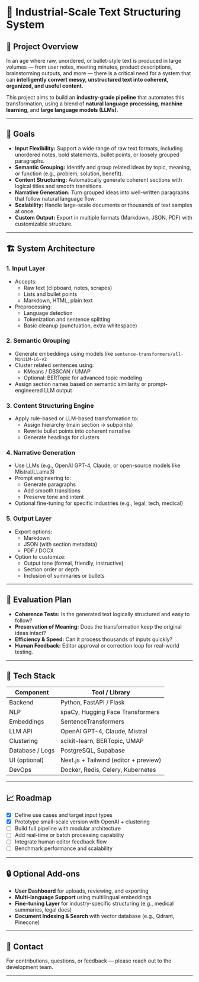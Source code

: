 # 🧠 Industrial-Scale Text Structuring System

## 📌 Project Overview

In an age where raw, unordered, or bullet-style text is produced in large volumes — from user notes, meeting minutes, product descriptions, brainstorming outputs, and more — there is a critical need for a system that can **intelligently convert messy, unstructured text into coherent, organized, and useful content**.

This project aims to build an **industry-grade pipeline** that automates this transformation, using a blend of **natural language processing**, **machine learning**, and **large language models (LLMs)**.

---

## 🎯 Goals

- **Input Flexibility:** Support a wide range of raw text formats, including unordered notes, bold statements, bullet points, or loosely grouped paragraphs.
- **Semantic Grouping:** Identify and group related ideas by topic, meaning, or function (e.g., problem, solution, benefit).
- **Content Structuring:** Automatically generate coherent sections with logical titles and smooth transitions.
- **Narrative Generation:** Turn grouped ideas into well-written paragraphs that follow natural language flow.
- **Scalability:** Handle large-scale documents or thousands of text samples at once.
- **Custom Output:** Export in multiple formats (Markdown, JSON, PDF) with customizable structure.

---

## 🏗️ System Architecture

### 1. **Input Layer**
- Accepts:
  - Raw text (clipboard, notes, scrapes)
  - Lists and bullet points
  - Markdown, HTML, plain text
- Preprocessing: 
  - Language detection
  - Tokenization and sentence splitting
  - Basic cleanup (punctuation, extra whitespace)

### 2. **Semantic Grouping**
- Generate embeddings using models like `sentence-transformers/all-MiniLM-L6-v2`
- Cluster related sentences using:
  - KMeans / DBSCAN / UMAP
  - Optional: BERTopic for advanced topic modeling
- Assign section names based on semantic similarity or prompt-engineered LLM output

### 3. **Content Structuring Engine**
- Apply rule-based or LLM-based transformation to:
  - Assign hierarchy (main section → subpoints)
  - Rewrite bullet points into coherent narrative
  - Generate headings for clusters

### 4. **Narrative Generation**
- Use LLMs (e.g., OpenAI GPT-4, Claude, or open-source models like Mistral/LLama3)
- Prompt engineering to:
  - Generate paragraphs
  - Add smooth transitions
  - Preserve tone and intent
- Optional fine-tuning for specific industries (e.g., legal, tech, medical)

### 5. **Output Layer**
- Export options:
  - Markdown
  - JSON (with section metadata)
  - PDF / DOCX
- Option to customize:
  - Output tone (formal, friendly, instructive)
  - Section order or depth
  - Inclusion of summaries or bullets

---

## 🧪 Evaluation Plan

- **Coherence Tests:** Is the generated text logically structured and easy to follow?
- **Preservation of Meaning:** Does the transformation keep the original ideas intact?
- **Efficiency & Speed:** Can it process thousands of inputs quickly?
- **Human Feedback:** Editor approval or correction loop for real-world testing.

---

## 🔧 Tech Stack

| Component         | Tool / Library                     |
|------------------|-------------------------------------|
| Backend           | Python, FastAPI / Flask            |
| NLP               | spaCy, Hugging Face Transformers   |
| Embeddings        | SentenceTransformers               |
| LLM API           | OpenAI GPT-4, Claude, Mistral      |
| Clustering        | scikit-learn, BERTopic, UMAP       |
| Database / Logs   | PostgreSQL, Supabase               |
| UI (optional)     | Next.js + Tailwind (editor + preview) |
| DevOps            | Docker, Redis, Celery, Kubernetes  |

---

## 📈 Roadmap

- [x] Define use cases and target input types
- [x] Prototype small-scale version with OpenAI + clustering
- [ ] Build full pipeline with modular architecture
- [ ] Add real-time or batch processing capability
- [ ] Integrate human editor feedback flow
- [ ] Benchmark performance and scalability

---

## 🔒 Optional Add-ons

- **User Dashboard** for uploads, reviewing, and exporting
- **Multi-language Support** using multilingual embeddings
- **Fine-tuning Layer** for industry-specific structuring (e.g., medical summaries, legal docs)
- **Document Indexing & Search** with vector database (e.g., Qdrant, Pinecone)

---

## 🙋 Contact

For contributions, questions, or feedback — please reach out to the development team.

--- 